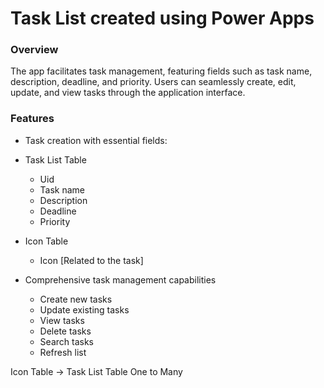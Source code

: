 # Task List created using Power Apps

### Overview
The app facilitates task management, featuring fields such as task name, description, deadline, and priority. Users can seamlessly create, edit, update, and view tasks through the application interface.

### Features
- Task creation with essential fields:
- Task List Table
  - Uid
  - Task name
  - Description
  - Deadline
  - Priority
- Icon Table
  - Icon [Related to the task]
  
- Comprehensive task management capabilities
  - Create new tasks
  - Update existing tasks
  - View tasks
  - Delete tasks
  - Search tasks
  - Refresh list

Icon Table -> Task List Table
One to Many
